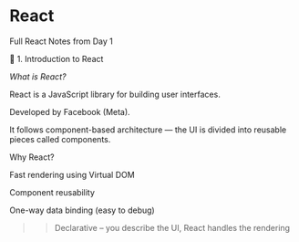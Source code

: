 # React
Full React Notes from Day 1

🧩 1. Introduction to React

*What is React?*

React is a JavaScript library for building user interfaces.

Developed by Facebook (Meta).

It follows component-based architecture — the UI is divided into reusable pieces called components.

Why React?

Fast rendering using Virtual DOM

Component reusability

One-way data binding (easy to debug)

>>Declarative – you describe the UI, React handles the rendering
